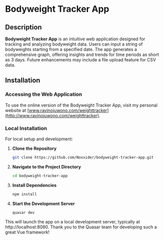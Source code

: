 # Bodyweight Tracker App

## Description
**Bodyweight Tracker App** is an intuitive web application designed for tracking and analyzing bodyweight data. Users can input a string of bodyweights starting from a specified date. The app generates a comprehensive graph, offering insights and trends for time periods as short as 3 days. Future enhancements may include a file upload feature for CSV data.

## Installation

### Accessing the Web Application
To use the online version of the Bodyweight Tracker App, visit my personal website at [www.ravinojuwono.com/weighttracker](http://www.ravinojuwono.com/weighttracker).

### Local Installation
For local setup and development:

1. **Clone the Repository**
   ```bash
   git clone https://github.com/Noxxider/bodyweight-tracker-app.git

2. **Navigate to the Project Directory**
   ```bash
   cd bodyweight-tracker-app

3. **Install Dependencies**
   ```bash
   npm install

4. **Start the Development Server**
   ```bash
   quasar dev

This will launch the app on a local development server, typically at http://localhost:8080. Thank you to the Quasar team for developing such a great Vue framework!
